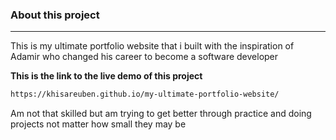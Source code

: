 ### About this project
---
This is my ultimate portfolio website that i built with the inspiration of Adamir who changed his career to become a software developer 


**This is the link to the live demo of this project**
```bash
https://khisareuben.github.io/my-ultimate-portfolio-website/
```
Am not that skilled but am trying to get better through practice and doing projects not matter how small they may be
